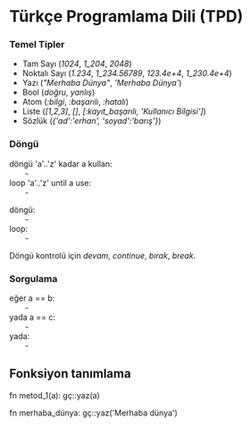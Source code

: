 # Türkçe Programlama Dili (TPD)

### Temel Tipler
 - Tam Sayı (*1024*, *1_204*, *2048*)
 - Noktalı Sayı (*1.234*, *1_234.56789*, *123.4e+4*, *1_230.4e+4*)
 - Yazı (*"Merhaba Dünya"*, *'Merhaba Dünya'*)
 - Bool (*doğru*, *yanlış*)
 - Atom (*:bilgi*, *:başarılı*, *:hatalı*)
 - Liste (*[1,2,3]*, *[]*, *[:kayıt_başarılı, 'Kullanıcı Bilgisi']*)
 - Sözlük (*{'ad':'erhan', 'soyad':'barış'}*)

### Döngü
döngü 'a'..'z' kadar a kullan:  
&emsp;&emsp;-  
loop 'a'..'z' until a use:  
&emsp;&emsp;-  

döngü:  
&emsp;&emsp;-  
loop:  
&emsp;&emsp;-

Döngü kontrolü için *devam*, *continue*, *bırak*, *break*.

### Sorgulama
eğer a == b:  
&emsp;&emsp;-  
yada a == c:  
&emsp;&emsp;-  
yada:  
&emsp;&emsp;-

## Fonksiyon tanımlama
fn metod_1(a):
  gç::yaz(a)

fn merhaba_dünya:
  gç::yaz('Merhaba dünya')
